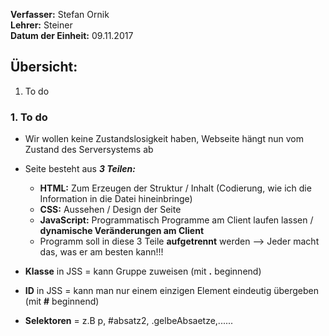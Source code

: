 **Verfasser:** Stefan Ornik   
**Lehrer:** Steiner   
**Datum der Einheit:** 09.11.2017
   
## Übersicht: 

1. To do

### 1. To do
- Wir wollen keine Zustandslosigkeit haben, Webseite hängt nun vom Zustand des Serversystems ab
- Seite besteht aus **_3 Teilen:_**
    - **HTML:** Zum Erzeugen der Struktur / Inhalt (Codierung, wie ich die Information in die Datei hineinbringe)
    - **CSS:** Aussehen / Design der Seite 
    - **JavaScript:** Programmatisch Programme am Client laufen lassen / **dynamische Veränderungen am Client**
    - Programm soll in diese 3 Teile **aufgetrennt** werden --> Jeder macht das, was er am besten kann!!!
 
- **Klasse** in JSS = kann Gruppe zuweisen (mit **.** beginnend)
- **ID** in JSS = kann man nur einem einzigen Element eindeutig übergeben (mit **#** beginnend)
- **Selektoren** = z.B p, #absatz2, .gelbeAbsaetze,......
